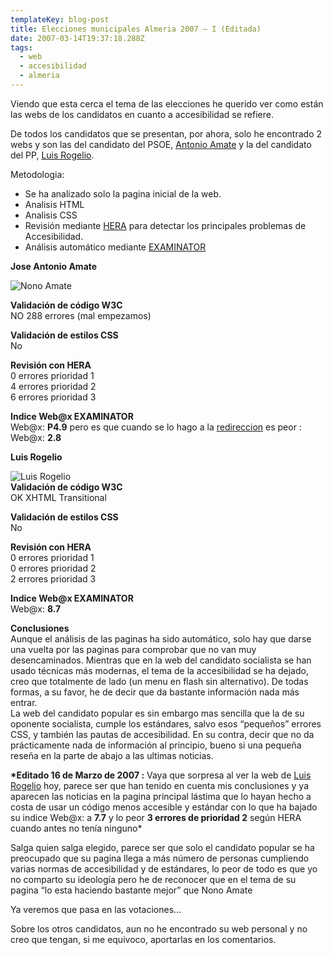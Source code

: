 ```yaml
---
templateKey: blog-post
title: Elecciones municipales Almeria 2007 – I (Editada)
date: 2007-03-14T19:37:18.288Z
tags:
  - web
  - accesibilidad
  - almeria
---
```

Viendo que esta cerca el tema de las elecciones he querido ver como están las webs de los candidatos en cuanto a accesibilidad se refiere.

De todos los candidatos que se presentan, por ahora, solo he encontrado 2 webs y son las del candidato del PSOE, [Antonio Amate](http://www.nonoamate.com/ "Nono Amate") y la del candidato del PP, [Luis Rogelio](http://www.luisrogelio.com/ "Luis Rogelio").

Metodologia:

* Se ha analizado solo la pagina inicial de la web.
* Analisis HTML
* Analisis CSS
* Revisi­ón mediante [HERA](http://www.sidar.org/hera/index.php.es "HERA") para detectar los principales problemas de Accesibilidad.
* Análisis automático mediante [EXAMINATOR](http://www.accesible.com.ar/examinator/index.php "Examinator")

**Jose Antonio Amate**

![Nono Amate](https://i1.wp.com/www.javiermaties.com/sipuedo/wp-content/uploads/2007/03/nonoamate.jpg)

**Validaci­ón de c­ódigo W3C**\
NO 288 errores (mal empezamos)

**Validaci­ón de estilos CSS**\
No

**Revisi­ón con HERA**\
0 errores prioridad 1\
4 errores prioridad 2\
6 errores prioridad 3

**Indice Web@x EXAMINATOR**\
Web@x: **P4.9** pero es que cuando se lo hago a la [redireccion](http://www.psoe-almeria.com/nonoamate/) es peor : Web@x: **2.8**

**Luis Rogelio**

![Luis Rogelio](https://i2.wp.com/www.javiermaties.com/sipuedo/wp-content/uploads/2007/03/luisrogelio.jpg)\
**Validaci­ón de c­ódigo W3C**\
OK XHTML Transitional

**Validaci­ón de estilos CSS**\
No

**Revisi­ón con HERA**\
0 errores prioridad 1\
0 errores prioridad 2\
2 errores prioridad 3

**Indice Web@x EXAMINATOR**\
Web@x: **8.7**

**Conclusiones**\
Aunque el análisis de las paginas ha sido automático, solo hay que darse una vuelta por las paginas para comprobar que no van muy desencaminados. Mientras que en la web del candidato socialista se han usado técnicas más modernas, el tema de la accesibilidad se ha dejado, creo que totalmente de lado (un menu en flash sin alternativo). De todas formas, a su favor, he de decir que da bastante informaci­ón nada más entrar.\
La web del candidato popular es sin embargo mas sencilla que la de su oponente socialista, cumple los estándares, salvo esos “pequeños” errores CSS, y también las pautas de accesibilidad. En su contra, decir que no da prácticamente nada de informaci­ón al principio, bueno si una pequeña reseña en la parte de abajo a las ultimas noticias.

**\*Editado 16 de Marzo de 2007 :** Vaya que sorpresa al ver la web de [Luis Rogelio](http://www.luisrogelio.com/ "Candidato PP") hoy, parece ser que han tenido en cuenta mis conclusiones y ya aparecen las noticias en la pagina principal lástima que lo hayan hecho a costa de usar un c­ódigo menos accesible y estándar con lo que ha bajado su indice Web@x: a **7.7** y lo peor **3 errores de prioridad 2** seg­ún HERA cuando antes no tení­a ninguno*

Salga quien salga elegido, parece ser que solo el candidato popular se ha preocupado que su pagina llega a más n­úmero de personas cumpliendo varias normas de accesibilidad y de estándares, lo peor de todo es que yo no comparto su ideologí­a pero he de reconocer que en el tema de su pagina “lo esta haciendo bastante mejor” que Nono Amate

Ya veremos que pasa en las votaciones…

Sobre los otros candidatos, aun no he encontrado su web personal y no creo que tengan, si me equivoco, aportarlas en los comentarios.